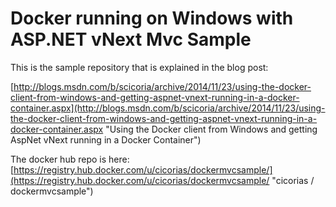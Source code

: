 Docker running on Windows with ASP.NET vNext Mvc Sample
===============

This is the sample repository that is explained in the blog post:

[http://blogs.msdn.com/b/scicoria/archive/2014/11/23/using-the-docker-client-from-windows-and-getting-aspnet-vnext-running-in-a-docker-container.aspx](http://blogs.msdn.com/b/scicoria/archive/2014/11/23/using-the-docker-client-from-windows-and-getting-aspnet-vnext-running-in-a-docker-container.aspx "Using the Docker client from Windows and getting AspNet vNext running in a Docker Container")


The docker hub repo is here: [https://registry.hub.docker.com/u/cicorias/dockermvcsample/](https://registry.hub.docker.com/u/cicorias/dockermvcsample/ "cicorias / dockermvcsample")
